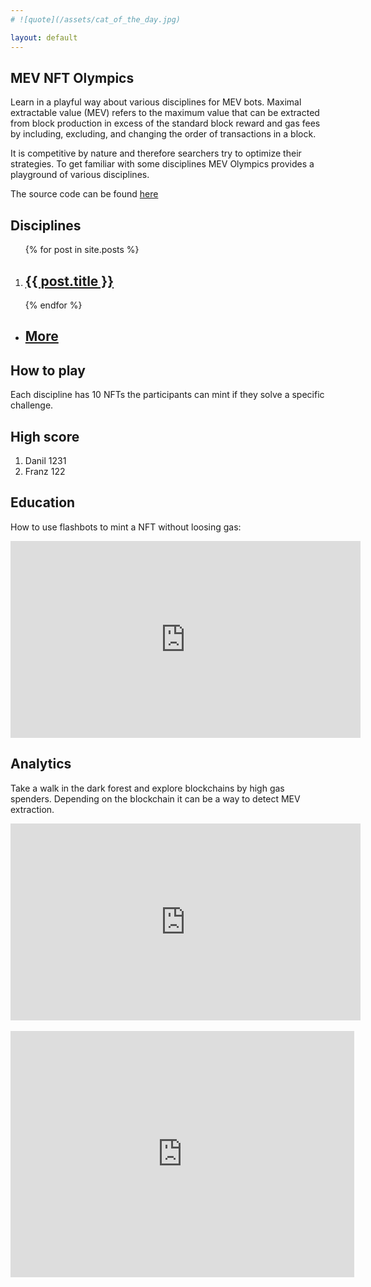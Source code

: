 ```yaml
---
# ![quote](/assets/cat_of_the_day.jpg)

layout: default
---
```

## MEV NFT Olympics

Learn in a playful way about various disciplines for MEV bots.
Maximal extractable value (MEV) refers to the maximum value that can be extracted from block production in excess of the standard block reward and gas fees by including, excluding, and changing the order of transactions in a block.

It is competitive by nature and therefore searchers try to optimize their strategies. To get familiar with some disciplines MEV Olympics provides a playground of various disciplines.

The source code can be found [here](https://github.com/franz101/mev-olympics)


## Disciplines


<ol>
{% for post in site.posts %}
<li>
<h2><a href="{{ post.url }}">{{ post.title }}</a></h2>
 
</li>
{% endfor %}
</ol>

<ul>
<li>
<h2><a href="/posts">More</a></h2>
 </li>
 </ul>



## How to play

Each discipline has 10 NFTs the participants can mint if they solve a specific challenge.


## High score
1. Danil    1231
2. Franz    122


## Education

How to use flashbots to mint a NFT without loosing gas:
<iframe width="560" height="315" src="https://www.youtube.com/embed/1ve1YIpDs_I" title="YouTube video player" frameborder="0" allow="accelerometer; autoplay; clipboard-write; encrypted-media; gyroscope; picture-in-picture" allowfullscreen></iframe>


## Analytics

Take a walk in the dark forest and explore blockchains by high gas spenders.
Depending on the blockchain it can be a way to detect MEV extraction.
<iframe width="560" height="315" style="background-color: white;" src="https://dune.com/embeds/1130931/1931504/5f0d7cf4-0e9d-4e79-a5a5-80ed0d8d7b6d" title="Dune Analytics" frameborder="0"></iframe>



<br/>
<br/>
<iframe src="https://docs.google.com/forms/d/e/1FAIpQLSfm4uuVVQP3tw4-NMQy_2OSNwiQhVsFZTVjZIfh4UhdlX_Crg/viewform?embedded=true" width="550" height="394" frameborder="0" marginheight="0" marginwidth="0">Loading…</iframe>

